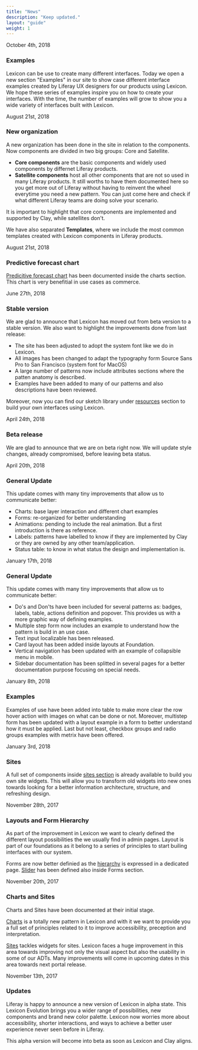 ```yaml
---
title: "News"
description: "Keep updated."
layout: "guide"
weight: 1
---
```


<time>October 4th, 2018</time>

### Examples

Lexicon can be use to create many different interfaces. Today we open a new section "Examples" in our site to show case different interface examples created by Liferay UX designers for our products using Lexicon. We hope these series of examples inspire you on how to create your interfaces. With the time, the number of examples will grow to show you a wide variety of interfaces built with Lexicon.


<time>August 21st, 2018</time>

### New organization

A new organization has been done in the site in relation to the components. Now components are divided in two big groups: Core and Satellite.

* **Core components** are the basic components and widely used components by differnet Liferay products.
* **Satellite components** host all other components that are not so used in many Liferay products. It still worths to have them documented here so you get more out of Liferay without having to reinvent the wheel everytime you need a new pattern. You can just come here and check if what different Liferay teams are doing solve your scenario.

It is important to highlight that core components are implemented and supported by Clay, while satellites don't.

We have also separated **Templates**, where we include the most common templates created with Lexicon components in Liferay products.

<time>August 21st, 2018</time>

### Predictive forecast chart

[Predicitive forecast chart](../patterns/Charts/chart-forecast.html) has been documented inside the charts section. This chart is very benefitial in use cases as commerce.

<time>June 27th, 2018</time>

### Stable version

We are glad to announce that Lexicon has moved out from beta version to a stable version.
We also want to highlight the improvements done from last release:
* The site has been adjusted to adopt the system font like we do in Lexicon.
* All images has been changed to adapt the typography form Source Sans Pro to San Francisco (system font for MacOS)
* A large number of patterns now include attributes sections where the patten anatomy is described.
* Examples have been added to many of our patterns and also descriptions have been reviewed.

Moreover, now you can find our sketch library under [resources](../resouces/index.html) section to build your own interfaces using Lexicon.

<time>April 24th, 2018</time>

### Beta release

We are glad to announce that we are on beta right now. We will update style changes, already compromised, before leaving beta status.

<time>April 20th, 2018</time>

### General Update

This update comes with many tiny improvements that allow us to communicate better:
* Charts: base layer interaction and different chart examples
* Forms: re-organized for better understanding
* Animations: pending to include the real animation. But a first introduction is there as reference.
* Labels: patterns have labelled to know if they are implemented by Clay or they are owned by any other team/application.
* Status table: to know in what status the design and implementation is.


<time>January 17th, 2018</time>

### General Update

This update comes with many tiny improvements that allow us to communicate better:
* Do's and Don'ts have been included for several patterns as: badges, labels, table, actions definition and popover. This provides us with a more graphic way of defining examples.
* Multiple step form now includes an example to understand how the pattern is build in an use case.
* Text input localizable has been released.
* Card layout has been added inside layouts at Foundation.
* Vertical navigation has been updated with an example of collapsible menu in mobile.
* Sidebar documentation has been splitted in several pages for a better documentation purpose focusing on special needs.

<time>January 8th, 2018</time>

### Examples 

Examples of use have been added into table to make more clear the row hover action with images on what can be done or not. Moreover, multistep form has been updated with a layout example in a form to better understand how it must be applied. Last but not least, checkbox groups and radio groups examples with metrix have been offered.

<time>January 3rd, 2018</time>

### Sites 

A full set of components inside [sites section](../patterns/Sites/sites.html) is already available to build you own site widgets. This will allow you to transform old widgets into new ones towards looking for a better information architecture, structure, and refreshing design.

<time>November 28th, 2017</time>

### Layouts and Form Hierarchy 

As part of the improvement in Lexicon we want to clearly defined the different layout possibilities the we usually find in admin pages. Layout is part of our foundations as it belong to a series of principles to start builing interfaces with our system.

Forms are now better definied as the [hierarchy](../patterns/Forms/formsHierarchy.html) is expressed in a dedicated page. [Slider](../patterns/Forms/slider.html) has been defined also inside Forms section.

<time>November 20th, 2017</time>

### Charts and Sites

Charts and Sites have been documented at their initial stage.

[Charts](../patterns/Charts/charts.html) is a totally new pattern in Lexicon and with it we want to provide you a full set of principles related to it to improve accessibility, preception and interpretation.

[Sites](../patterns/Sites/sites.html) tackles widgets for sites. Lexicon faces a huge improvement in this area towards improving not only the visual aspect but also the usability in some of our ADTs. Many improvements will come in upcoming dates in this area towards next portal release.


<time>November 13th, 2017</time>

### Updates

Liferay is happy to announce a new version of Lexicon in alpha state. This Lexicon Evolution brings you a wider range of possibilities, new components and brand new color palette. Lexicon now worries more about accessibility, shorter interactions, and ways to achieve a better user experience never seen before in Liferay.

This alpha version will become into beta as soon as Lexicon and Clay aligns.